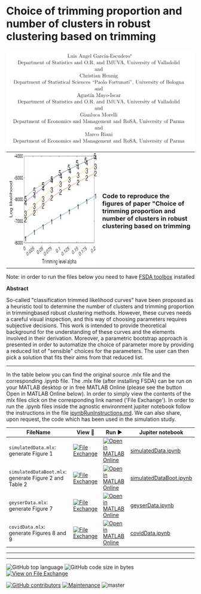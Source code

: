 # Choice of trimming proportion and number of clusters in robust clustering based on trimming


![ ](authors.png)

<table>
  <tr>
    <td><img src="logo.png" width="1500" height="300"></td>
    <td> <b> <H3>Code to reproduce  the figures of paper "Choice of trimming proportion and number of clusters in robust clustering based on trimming </H3></b> </td>
  </tr>
</table>


Note: in order to run the files below you need to have [FSDA toolbox](https://https://www.mathworks.com/matlabcentral/fileexchange/72999-fsda-flexible-statistics-data-analysis-toolbox) installed

**Abstract**

So-called "classification trimmed likelihood curves" have been proposed as a heuristic tool to determine the number of clusters and trimming proportion in trimmingbased
robust clustering methods. However, these curves needs a careful visual inspection,
and this way of choosing parameters requires subjective decisions. This work is
intended to provide theoretical background for the understanding of these curves and
the elements involved in their derivation. Moreover, a parametric bootstrap approach
is presented in order to automatize the choice of parameter more by providing a reduced
list of "sensible" choices for the parameters. The user can then pick a solution
that fits their aims from that reduced list.

---

In the table below you can find  the original source .mlx file and the corresponding .ipynb file. The .mlx file (after installing FSDA) can be run on your MATLAB desktop or in free MATLAB Online (please see the button Open in MATLAB Online below). In order to simply view the contents of the mlx files click on the corresponding link named ('File Exchange'). In order to run the .ipynb files inside the agnostic environment jupiter notebook follow the instructions in the file
[ipynbRunInstructions.md](https://github.com/UniprJRC/MonitoringBook/blob/main/ipynbRunInstructions.md). 
We can also share, upon request,  the code which has been used in the simulation study. 


| FileName | View :eyes:| Run ▶️ | Jupiter notebook |
| -------- | ---- | --- | ---- |
|`simulatedData.mlx`: generate Figure 1  | [![File Exchange](https://www.mathworks.com/matlabcentral/images/matlab-file-exchange.svg)](https://viewer.mathworks.com/?viewer=live_code&url=https%3A%2F%2Fwww.mathworks.com%2Fmatlabcentral%2Fmlc-downloads%2Fdownloads%2Ff026de45-4ab8-44ed-85a3-1549ae68987b%2F1741121020%2Ffiles%2FsimulatedData.mlx&embed=web) |  [![Open in MATLAB Online](https://www.mathworks.com/images/responsive/global/open-in-matlab-online.svg)](https://matlab.mathworks.com/open/github/v1?repo=UniprJRC/boot-TCLUST&file=simulatedData.mlx) | [simulatedData.ipynb](https://github.com/UniprJRC/boot-TCLUST/blob/main/simulatedData.ipynb) |
 `simulatedDataBoot.mlx`: generate Figure 2 and Table 2 | [![File Exchange](https://www.mathworks.com/matlabcentral/images/matlab-file-exchange.svg)](https://viewer.mathworks.com/?viewer=live_code&url=https%3A%2F%2Fwww.mathworks.com%2Fmatlabcentral%2Fmlc-downloads%2Fdownloads%2Ff026de45-4ab8-44ed-85a3-1549ae68987b%2F1741121020%2Ffiles%2FsimulatedDataBoot.mlx&embed=web) |  [![Open in MATLAB Online](https://www.mathworks.com/images/responsive/global/open-in-matlab-online.svg)](https://matlab.mathworks.com/open/github/v1?repo=UniprJRC/boot-TCLUST&file=simulatedDataBoot.mlx) | [simulatedDataBoot.ipynb](https://github.com/UniprJRC/boot-TCLUST/blob/main/simulatedDataBoot.ipynb)
|`geyserData.mlx`: generate Figure 7  | [![File Exchange](https://www.mathworks.com/matlabcentral/images/matlab-file-exchange.svg)](https://viewer.mathworks.com/?viewer=live_code&url=https%3A%2F%2Fwww.mathworks.com%2Fmatlabcentral%2Fmlc-downloads%2Fdownloads%2Ff026de45-4ab8-44ed-85a3-1549ae68987b%2F1741121020%2Ffiles%2FgeyserData.mlx&embed=web) |  [![Open in MATLAB Online](https://www.mathworks.com/images/responsive/global/open-in-matlab-online.svg)](https://matlab.mathworks.com/open/github/v1?repo=UniprJRC/boot-TCLUST&file=geyserData.mlx) | [geyserData.ipynb](https://github.com/UniprJRC/boot-TCLUST/blob/main/geyserData.ipynb) |
 `covidData.mlx`: generate Figures 8 and 9 | [![File Exchange](https://www.mathworks.com/matlabcentral/images/matlab-file-exchange.svg)](https://viewer.mathworks.com/?viewer=live_code&url=https%3A%2F%2Fwww.mathworks.com%2Fmatlabcentral%2Fmlc-downloads%2Fdownloads%2Ff026de45-4ab8-44ed-85a3-1549ae68987b%2F1741121020%2Ffiles%2FcovidData.mlx&embed=web) |  [![Open in MATLAB Online](https://www.mathworks.com/images/responsive/global/open-in-matlab-online.svg)](https://matlab.mathworks.com/open/github/v1?repo=boot-TCLUST/2025tobit&file=covidData.mlx) | [covidData.ipynb](https://github.com/UniprJRC/boot-TCLUST/blob/main/covidData.ipynb) |


---


---

![GitHub top language](https://img.shields.io/github/languages/top/UniprJRC/boot-TCLUST)
![GitHub code size in bytes](https://img.shields.io/github/languages/code-size/UniprJRC/boot-TCLUST)
[![View on File Exchange](https://www.mathworks.com/matlabcentral/images/matlab-file-exchange.svg)](https://www.mathworks.com/matlabcentral/fileexchange/180239-censored-regression-using-extended-box-cox-transformations)


[![GitHub contributors](https://img.shields.io/github/contributors/UniprJRC/boot-TCLUST)](https://github.com/UniprJRC/2025tobit/graphs/contributors)
[![Maintenance](https://img.shields.io/badge/Maintained%3F-yes-green.svg)](https://github.com/UniprJRC/boot-TCLUST/graphs/commit-activity)
![master](https://img.shields.io/github/last-commit/badges/shields/master)
